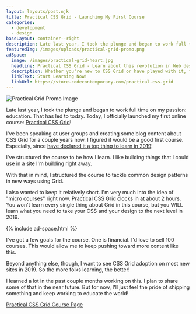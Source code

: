 ```yaml
---
layout: layouts/post.njk
title: Practical CSS Grid - Launching My First Course
categories:
  - development
  - design
baseLayout: container--right
description: Late last year, I took the plunge and began to work full time on my passion - education. That has led to today. Today, I officially launched my first online course - Practical CSS Grid!
featuredImg: /images/uploads/practical-grid-promo.png
adSpace: 
  image: /images/practical-grid-heart.jpg
  headline: Practical CSS Grid - Learn about this revolution in Web design!
  description: Whether you're new to CSS Grid or have played with it, finding practical examples of this new layout mechanism is the best way to learn it's power. Sign up below for two hours of practical grid knowledge just for you!
  linkText: Start Learning Now!
  linkUrl: https://store.codecontemporary.com/practical-css-grid
---
```


![Practical Grid Promo Image](/images/uploads/practical-grid-promo.png)

Late last year, I took the plunge and began to work full time on my passion: education. That has led to today. Today, I officially launched my first online course: [Practical CSS Grid](https://store.codecontemporary.com/practical-css-grid)!

I've been speaking at user groups and creating some blog content about CSS Grid for a couple years now. I figured it would be a good first course. Especially, since [have declared it a top thing to learn in 2019](https://zendev.com/2019/01/15/frontend-development-topics-to-learn-in-2019.html)!

I've structured the course to be how I learn. I like building things that I could use in a site I'm building right away. 

With that in mind, I structured the course to tackle common design patterns in new ways using Grid. 

I also wanted to keep it relatively short. I'm very much into the idea of "micro courses" right now. Practical CSS Grid clocks in at about 2 hours. You won't learn every single thing about Grid in this course, but you WILL learn what you need to take your CSS and your design to the next level in 2019.

{% include ad-space.html %}

I've got a few goals for the course. One is financial. I'd love to sell 100 courses. This would allow me to keep pushing toward more content like this. 

Beyond anything else, though, I want to see CSS Grid adoption on most new sites in 2019. So the more folks learning, the better!

I learned a lot in the past couple months working on this. I plan to share some of that in the near future. But for now, I'll just feel the pride of shipping something and keep working to educate the world!

[Practical CSS Grid Course Page](https://store.codecontemporary.com/practical-css-grid)